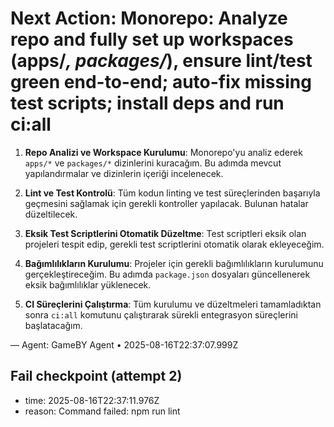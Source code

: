 # Next Action: Monorepo: Analyze repo and fully set up workspaces (apps/*, packages/*), ensure lint/test green end-to-end; auto-fix missing test scripts; install deps and run ci:all

1. **Repo Analizi ve Workspace Kurulumu**: Monorepo'yu analiz ederek `apps/*` ve `packages/*` dizinlerini kuracağım. Bu adımda mevcut yapılandırmalar ve dizinlerin içeriği incelenecek.

2. **Lint ve Test Kontrolü**: Tüm kodun linting ve test süreçlerinden başarıyla geçmesini sağlamak için gerekli kontroller yapılacak. Bulunan hatalar düzeltilecek.

3. **Eksik Test Scriptlerini Otomatik Düzeltme**: Test scriptleri eksik olan projeleri tespit edip, gerekli test scriptlerini otomatik olarak ekleyeceğim.

4. **Bağımlılıkların Kurulumu**: Projeler için gerekli bağımlılıkların kurulumunu gerçekleştireceğim. Bu adımda `package.json` dosyaları güncellenerek eksik bağımlılıklar yüklenecek.

5. **CI Süreçlerini Çalıştırma**: Tüm kurulumu ve düzeltmeleri tamamladıktan sonra `ci:all` komutunu çalıştırarak sürekli entegrasyon süreçlerini başlatacağım.

— Agent: GameBY Agent • 2025-08-16T22:37:07.999Z


## Fail checkpoint (attempt 2)
- time: 2025-08-16T22:37:11.976Z
- reason: Command failed: npm run lint
